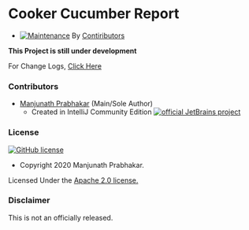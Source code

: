 # **Cooker Cucumber Report**
- [![Maintenance](https://img.shields.io/badge/Maintained%3F-yes-green.svg)](https://github.com/ManjunathPrabhakar/cooker-cucumber-reporter/graphs/commit-activity) By [Contiributors](#contributors)

**This Project is still under development**

For Change Logs, [Click Here](CHANGE_LOG.md)


### Contributors

- [Manjunath Prabhakar](https://github.com/ManjunathPrabhakar) (Main/Sole Author)
    - Created in IntelliJ Community Edition [![official JetBrains project](http://jb.gg/badges/official.svg)](https://confluence.jetbrains.com/display/ALL/JetBrains+on+GitHub)

### License
[![GitHub license](https://img.shields.io/github/license/Naereen/StrapDown.js.svg)](LICENSE)

- Copyright 2020 Manjunath Prabhakar.

Licensed Under the [Apache 2.0 license.](LICENSE)

### Disclaimer

This is not an officially released.
